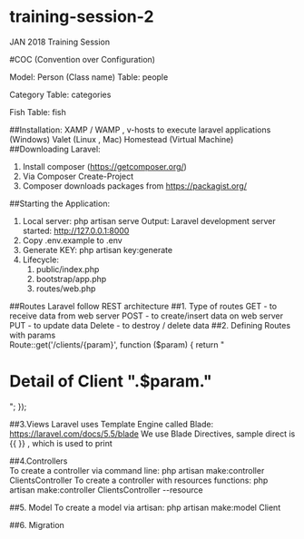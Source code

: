 # training-session-2
JAN 2018 Training Session

#COC (Convention over Configuration)

Model:
  Person (Class name)
    Table:  people
    
  Category
    Table: categories
    
    
  Fish
    Table: fish
    
##Installation:
    XAMP / WAMP ,  v-hosts to execute laravel applications (Windows) 
    Valet (Linux , Mac)
    Homestead (Virtual Machine)  
##Downloading Laravel:    
1. Install composer (https://getcomposer.org/)
2. Via Composer Create-Project
3. Composer downloads packages from https://packagist.org/   

##Starting the Application:
1. Local server: php artisan serve
   Output: Laravel development server started: <http://127.0.0.1:8000>
2. Copy .env.example to .env
3. Generate KEY: php artisan key:generate
4. Lifecycle:
   1. public/index.php
   2. bootstrap/app.php
   3. routes/web.php
   
##Routes
Laravel follow REST architecture
##1. Type of routes
   GET - to receive data from web server
   POST - to create/insert data on web server
   PUT - to update data
   Delete - to destroy / delete data
##2. Defining Routes with params   
   Route::get('/clients/{param}', function ($param) {
       return "<h1>Detail of Client ".$param." </h1>";
   });
  
##3.Views
  Laravel uses Template Engine called Blade: https://laravel.com/docs/5.5/blade
  We use Blade Directives, sample direct is {{ }} , which is used to print 
   
##4.Controllers   
 To create a controller via command line: php artisan make:controller ClientsController
 To create a controller with resources functions: php artisan make:controller ClientsController --resource
 
##5. Model
 To create a model via artisan: php artisan make:model Client
 
##6. Migration 
   

 
